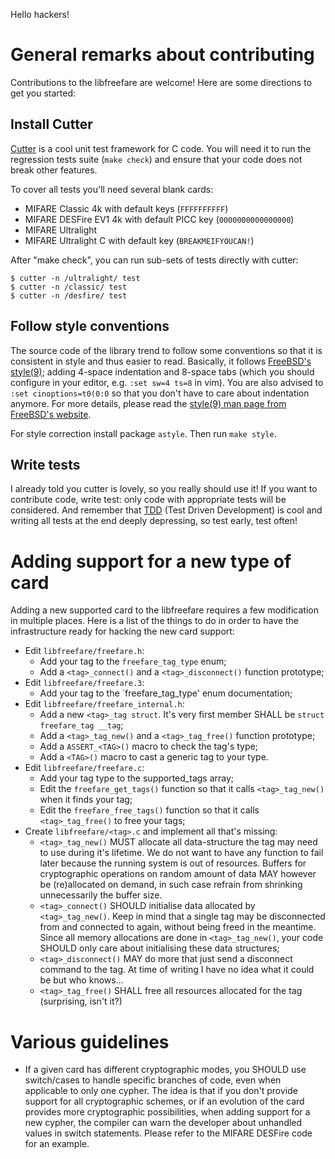 Hello hackers!

# General remarks about contributing

Contributions to the libfreefare are welcome!  Here are some directions to get
you started:

## Install Cutter

[Cutter](http://cutter.sourceforge.net/) is a cool unit test framework for C
code.  You will need it to run the regression tests suite (`make check`) and
ensure that your code does not break other features.

To cover all tests you'll need several blank cards:

* MIFARE Classic 4k with default keys (`FFFFFFFFFF`)
* MIFARE DESFire EV1 4k with default PICC key (`0000000000000000`)
* MIFARE Ultralight
* MIFARE Ultralight C with default key (`BREAKMEIFYOUCAN!`)

After "make check", you can run sub-sets of tests directly with cutter:

~~~
$ cutter -n /ultralight/ test
$ cutter -n /classic/ test
$ cutter -n /desfire/ test
~~~

## Follow style conventions

The source code of the library trend to follow some conventions so that it is
consistent in style and thus easier to read.  Basically, it follows [FreeBSD's
style(9)](http://www.freebsd.org/cgi/man.cgi?query=style); adding 4-space
indentation and 8-space tabs (which you should configure in your editor, e.g.
`:set sw=4 ts=8` in vim).  You are also advised to `:set cinoptions=t0(0:0` so
that you don't have to care about indentation anymore. For more details, please
read the [style(9) man page from FreeBSD's
website](http://www.freebsd.org/cgi/man.cgi?query=style).

For style correction install package `astyle`. Then run `make style`.

## Write tests

I already told you cutter is lovely, so you really should use it!  If you want
to contribute code, write test: only code with appropriate tests will be
considered.  And remember that
[TDD](http://en.wikipedia.org/wiki/Test-driven_development) (Test Driven
Development) is cool and writing all tests at the end deeply depressing, so
test early, test often!

# Adding support for a new type of card

Adding a new supported card to the libfreefare requires a few modification in
multiple places.  Here is a list of the things to do in order to have the
infrastructure ready for hacking the new card support:

  - Edit `libfreefare/freefare.h`:
    - Add your tag to the `freefare_tag_type` enum;
    - Add a `<tag>_connect()` and a `<tag>_disconnect()` function prototype;
  - Edit `libfreefare/freefare.3`:
    - Add your tag to the `freefare_tag_type' enum documentation;
  - Edit `libfreefare/freefare_internal.h`:
    - Add a new `<tag>_tag struct`.  It's very first member SHALL be `struct
      freefare_tag __tag`;
    - Add a `<tag>_tag_new()` and a `<tag>_tag_free()` function prototype;
    - Add a `ASSERT_<TAG>()` macro to check the tag's type;
    - Add a `<TAG>()` macro to cast a generic tag to your type.
  - Edit `libfreefare/freefare.c`:
    - Add your tag type to the supported_tags array;
    - Edit the `freefare_get_tags()` function so that it calls `<tag>_tag_new()`
      when it finds your tag;
    - Edit the `freefare_free_tags()` function so that it calls
      `<tag>_tag_free()` to free your tags;
  - Create `libfreefare/<tag>.c` and implement all that's missing:
    - `<tag>_tag_new()` MUST allocate all data-structure the tag may need to
      use during it's lifetime.  We do not want to have any function to fail
      later because the running system is out of resources.  Buffers for
      cryptographic operations on random amount of data MAY however be
      (re)allocated on demand, in such case refrain from shrinking
      unnecessarily the buffer size.
    - `<tag>_connect()` SHOULD initialise data allocated by `<tag>_tag_new()`.
      Keep in mind that a single tag may be disconnected from and connected
      to again, without being freed in the meantime.  Since all memory
      allocations are done in `<tag>_tag_new()`, your code SHOULD only care
      about initialising these data structures;
    - `<tag>_disconnect()` MAY do more that just send a disconnect command to
      the tag.  At time of writing I have no idea what it could be but who
      knows...
    - `<tag>_tag_free()` SHALL free all resources allocated for the tag
      (surprising, isn't it?)

# Various guidelines

  - If a given card has different cryptographic modes, you SHOULD use
    switch/cases to handle specific branches of code, even when applicable to
    only one cypher.  The idea is that if you don't provide support for all
    cryptographic schemes, or if an evolution of the card provides more
    cryptographic possibilities, when adding support for a new cypher, the
    compiler can warn the developer about unhandled values in switch
    statements.  Please refer to the MIFARE DESFire code for an example.
